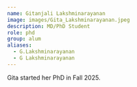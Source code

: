 ```yaml
---
name: Gitanjali Lakshminarayanan
image: images/Gita_Lakshminarayanan.jpeg
description: MD/PhD Student
role: phd
group: alum
aliases:
  - G.Lakshminarayanan
  - G Lakshminarayanan
---
```


Gita started her PhD in Fall 2025.
